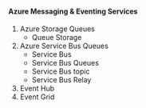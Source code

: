 #### Azure Messaging & Eventing Services
1. Azure Storage Queues
    * Queue Storage
2. Azure Service Bus Queues
    * Service Bus
    * Service Bus Queues
    * Service Bus topic
    * Service Bus Relay
3. Event Hub
4. Event Grid